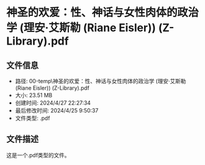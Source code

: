 ﻿# 神圣的欢爱：性、神话与女性肉体的政治学 (理安·艾斯勒 (Riane Eisler)) (Z-Library).pdf

## 文件信息
- 路径: 00-temp\神圣的欢爱：性、神话与女性肉体的政治学 (理安·艾斯勒 (Riane Eisler)) (Z-Library).pdf
- 大小: 23.51 MB
- 创建时间: 2024/4/27 22:27:34
- 最后修改时间: 2024/4/25 9:50:37
- 文件类型: .pdf

## 文件描述
这是一个.pdf类型的文件。

